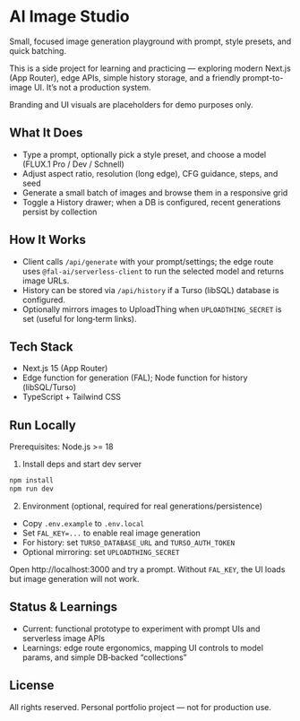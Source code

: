 # AI Image Studio

Small, focused image generation playground with prompt, style presets, and quick batching.

This is a side project for learning and practicing — exploring modern Next.js (App Router), edge APIs, simple history storage, and a friendly prompt-to-image UI. It’s not a production system.

Branding and UI visuals are placeholders for demo purposes only.

## What It Does
- Type a prompt, optionally pick a style preset, and choose a model (FLUX.1 Pro / Dev / Schnell)
- Adjust aspect ratio, resolution (long edge), CFG guidance, steps, and seed
- Generate a small batch of images and browse them in a responsive grid
- Toggle a History drawer; when a DB is configured, recent generations persist by collection

## How It Works
- Client calls `/api/generate` with your prompt/settings; the edge route uses `@fal-ai/serverless-client` to run the selected model and returns image URLs.
- History can be stored via `/api/history` if a Turso (libSQL) database is configured.
- Optionally mirrors images to UploadThing when `UPLOADTHING_SECRET` is set (useful for long‑term links).

## Tech Stack
- Next.js 15 (App Router)
- Edge function for generation (FAL); Node function for history (libSQL/Turso)
- TypeScript + Tailwind CSS

## Run Locally
Prerequisites: Node.js >= 18

1) Install deps and start dev server

```bash
npm install
npm run dev
```

2) Environment (optional, required for real generations/persistence)
- Copy `.env.example` to `.env.local`
- Set `FAL_KEY=...` to enable real image generation
- For history: set `TURSO_DATABASE_URL` and `TURSO_AUTH_TOKEN`
- Optional mirroring: set `UPLOADTHING_SECRET`

Open http://localhost:3000 and try a prompt. Without `FAL_KEY`, the UI loads but image generation will not work.

## Status & Learnings
- Current: functional prototype to experiment with prompt UIs and serverless image APIs
- Learnings: edge route ergonomics, mapping UI controls to model params, and simple DB‑backed “collections”

## License
All rights reserved. Personal portfolio project — not for production use.
